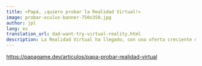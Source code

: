 ```yaml
---
title: «Papá, ¡quiero probar la Realidad Virtual!»
image: probar-oculus-banner-750x350.jpg
author: jpl
lang: es
translation_url: dad-want-try-virtual-reality.html
description: La Realidad Virtual ha llegado, con una oferta creciente de dispositivos y accesorios. ¿Qué es la Realidad Virtual? ¿Cómo ha evolucionado?
---
```


https://papagame.dev/articulos/papa-probar-realidad-virtual
